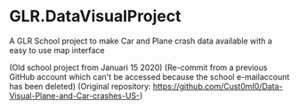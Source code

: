 # GLR.DataVisualProject
A GLR School project to make Car and Plane crash data available with a easy to use map interface



(Old school project from Januari 15 2020)
(Re-commit from a previous GitHub account which can't be accessed because the school e-mailaccount has been deleted)
(Original repository: https://github.com/Cust0mI0/Data-Visual-Plane-and-Car-crashes-US-)
